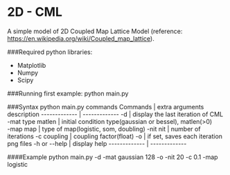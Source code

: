 # 2D - CML

A simple model of 2D Coupled Map Lattice Model (reference: https://en.wikipedia.org/wiki/Coupled_map_lattice).

###Required python libraries:
  * Matplotlib
  * Numpy
  * Scipy

###Running first example:
  python main.py

###Syntax
python main.py commands
 Commands | extra arguments description 
 ------------- | ------------- 
 -d                  | display the last iteration of CML
-mat type matlen    | initial condition type(gaussian or bessel), matlen(>0)  
-map map            | type of map(logistic, som, doubling) 
-nit nit            | number of iterations 
-c coupling         | coupling factor(float)
-o                  | if set, saves each iteration png files
-h or --help        | display help 
 ------------- | ------------- 

####Example
  python main.py -d -mat gaussian 128 -o -nit 20 -c 0.1 -map logistic

